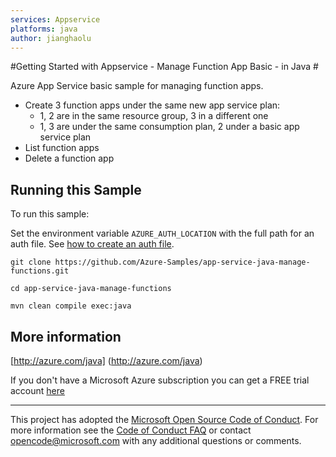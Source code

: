 ```yaml
---
services: Appservice
platforms: java
author: jianghaolu
---
```


#Getting Started with Appservice - Manage Function App Basic - in Java #


  Azure App Service basic sample for managing function apps.
   - Create 3 function apps under the same new app service plan:
     - 1, 2 are in the same resource group, 3 in a different one
     - 1, 3 are under the same consumption plan, 2 under a basic app service plan
   - List function apps
   - Delete a function app
 

## Running this Sample ##

To run this sample:

Set the environment variable `AZURE_AUTH_LOCATION` with the full path for an auth file. See [how to create an auth file](https://github.com/Azure/azure-sdk-for-java/blob/master/AUTH.md).

    git clone https://github.com/Azure-Samples/app-service-java-manage-functions.git

    cd app-service-java-manage-functions

    mvn clean compile exec:java

## More information ##

[http://azure.com/java] (http://azure.com/java)

If you don't have a Microsoft Azure subscription you can get a FREE trial account [here](http://go.microsoft.com/fwlink/?LinkId=330212)

---

This project has adopted the [Microsoft Open Source Code of Conduct](https://opensource.microsoft.com/codeofconduct/). For more information see the [Code of Conduct FAQ](https://opensource.microsoft.com/codeofconduct/faq/) or contact [opencode@microsoft.com](mailto:opencode@microsoft.com) with any additional questions or comments.